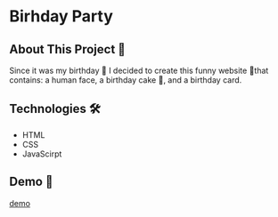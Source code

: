 # Birhday Party

## About This Project 🚀
Since it was my birthday 🥳 I decided to create this funny website 🤩that contains: a human face, a birthday cake 🎂, and a birthday card.

## Technologies 🛠️
- HTML
- CSS
- JavaScirpt

## Demo 📸
[demo](https://github.com/mounirabcire/birthday_party/assets/153240368/61b5914d-d08a-4169-8285-babf74c40ab0 "demo")
